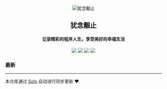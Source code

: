 <p align="center"><img alt="犹念觏止" src="https://b3logfile.com/file/2021/11/WechatIMG320-874dadbf.jpeg"></p><h2 align="center">
犹念觏止
</h2>

<h4 align="center"><b>记录精彩的程序人生，享受美好的幸福生活</b></h4>
<p align="center"><a title="犹念觏止" target="_blank" href="https://github.com/aeneag/solo-blog"><img src="https://img.shields.io/github/last-commit/aeneag/solo-blog.svg?style=flat-square"></a>
<a title="GitHub repo size in bytes" target="_blank" href="https://github/aeneag/solo-blog"><img src="https://img.shields.io/github/repo-size/aeneag/solo-blog.svg?style=flat-square"></a>
<a title="Solo Version" target="_blank" href="https://github.com/b3log/solo/releases"><img src="https://img.shields.io/badge/solo-3.6.0-f1e05a.svg?style=flat-square"></a>
<a title="Hits" target="_blank" href="https://github.com/b3log/hits"><img src="https://hits.b3log.org/aeneag/solo-blog.svg"></a></p>

### 最新



---

本仓库通过 [Solo](https://github.com/b3log/solo) 自动进行同步更新 ❤️ 
